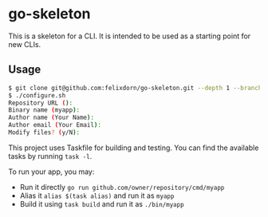 # go-skeleton

This is a skeleton for a CLI. It is intended to be used as a starting point for new CLIs.

## Usage

```bash
$ git clone git@github.com:felixdorn/go-skeleton.git --depth 1 --branch main --single-branch
$ ./configure.sh
Repository URL (): 
Binary name (myapp): 
Author name (Your Name): 
Author email (Your Email): 
Modify files? (y/N): 
```

This project uses Taskfile for building and testing. You can find the available tasks by running `task -l`.

To run your app, you may:

* Run it directly `go run github.com/owner/repository/cmd/myapp`
* Alias it `alias $(task alias)` and run it as `myapp`
* Build it using `task build` and run it as `./bin/myapp`

